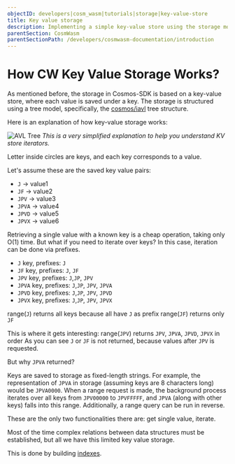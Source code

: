 ```yaml
---
objectID: developers|cosm_wasm|tutorials|storage|key-value-store
title: Key value storage
description: Implementing a simple key-value store using the storage module in CosmWasm
parentSection: CosmWasm
parentSectionPath: /developers/cosmwasm-documentation/introduction
---
```


# How CW Key Value Storage Works?

As mentioned before, the storage in Cosmos-SDK is based on a key-value store, where each value is saved under a key. The storage is structured using a tree model, specifically, the <a href="https://github.com/cosmos/iavl" target="_blank">cosmos/iavl</a> tree structure.

Here is an explanation of how key-value storage works:

![AVL Tree](https://en.wikipedia.org/wiki/AVL_tree#/media/File:AVL-tree-wBalance_K.svg)
*This is a very simplified explanation to help you understand KV store iterators.*

Letter inside circles are keys, and each key corresponds to a value.

Let's assume these are the saved key value pairs:

- `J` -> value1
- `JF` -> value2
- `JPV` -> value3
- `JPVA` -> value4
- `JPVD` -> value5
- `JPVX` -> value6

Retrieving a single value with a known key is a cheap operation, taking only O(1) time. But what if you need to iterate over keys? In this case, iteration can be done via prefixes.

- `J` key, prefixes: `J`
- `JF` key, prefixes: `J`, `JF`
- `JPV` key, prefixes: `J`,`JP`, `JPV`
- `JPVA` key, prefixes: `J`,`JP`, `JPV`, `JPVA`
- `JPVD` key, prefixes: `J`,`JP`, `JPV`, `JPVD`
- `JPVX` key, prefixes: `J`,`JP`, `JPV`, `JPVX`

range(`J`) returns all keys because all have `J` as prefix
range(`JF`) returns only `JF`

This is where it gets interesting:
range(`JPV`) returns `JPV`, `JPVA`, `JPVD`, `JPVX` in order
As you can see `J` or `JF` is not returned, because values after `JPV` is requested.

But why `JPVA` returned?

Keys are saved to storage as fixed-length strings. For example, the representation of `JPVA` in storage (assuming keys are 8 characters long) would be `JPVA0000`. When a range request is made, the background process iterates over all keys from `JPV00000` to `JPVFFFFF`, and `JPVA` (along with other keys) falls into this range. Additionally, a range query can be run in reverse.

These are the only two functionalities there are: get single value, iterate.

Most of the time complex relations between data structures must be established, but all we have this limited key value
storage.

This is done by building [indexes](/developers/cosmwasm-documentation/tutorials/storage/indexes).
